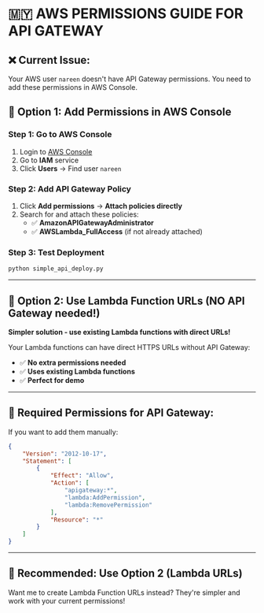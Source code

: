 # 🇲🇾 AWS PERMISSIONS GUIDE FOR API GATEWAY

## ❌ Current Issue:
Your AWS user `nareen` doesn't have API Gateway permissions. You need to add these permissions in AWS Console.

## 🔧 Option 1: Add Permissions in AWS Console

### Step 1: Go to AWS Console
1. Login to [AWS Console](https://console.aws.amazon.com)
2. Go to **IAM** service
3. Click **Users** → Find user `nareen`

### Step 2: Add API Gateway Policy
1. Click **Add permissions** → **Attach policies directly**
2. Search for and attach these policies:
   - ✅ **AmazonAPIGatewayAdministrator**
   - ✅ **AWSLambda_FullAccess** (if not already attached)

### Step 3: Test Deployment
```bash
python simple_api_deploy.py
```

---

## 🚀 Option 2: Use Lambda Function URLs (NO API Gateway needed!)

**Simpler solution - use existing Lambda functions with direct URLs!**

Your Lambda functions can have direct HTTPS URLs without API Gateway:
- ✅ **No extra permissions needed**
- ✅ **Uses existing Lambda functions** 
- ✅ **Perfect for demo**

---

## 📝 Required Permissions for API Gateway:

If you want to add them manually:

```json
{
    "Version": "2012-10-17",
    "Statement": [
        {
            "Effect": "Allow",
            "Action": [
                "apigateway:*",
                "lambda:AddPermission",
                "lambda:RemovePermission"
            ],
            "Resource": "*"
        }
    ]
}
```

---

## 🎯 Recommended: Use Option 2 (Lambda URLs)

Want me to create Lambda Function URLs instead? They're simpler and work with your current permissions!